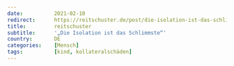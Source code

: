 ```yaml
---
date:          2021-02-10
redirect:      https://reitschuster.de/post/die-isolation-ist-das-schlimmste/
title:         reitschuster
subtitle:      '„Die Isolation ist das Schlimmste“'
country:       DE
categories:    [Mensch]
tags:          [kind, kollateralschäden]
---
```

